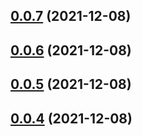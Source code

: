 ## [0.0.7](https://github.com/Code-Faster/code-generator/compare/v0.0.6...v0.0.7) (2021-12-08)



## [0.0.6](https://github.com/Code-Faster/code-generator/compare/v0.0.5...v0.0.6) (2021-12-08)



## [0.0.5](https://github.com/Code-Faster/code-generator/compare/v0.0.4...v0.0.5) (2021-12-08)



## [0.0.4](https://github.com/Code-Faster/code-generator/compare/v0.0.3...v0.0.4) (2021-12-08)



